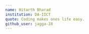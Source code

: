 ```yaml
---
name: Hitarth Bharad
institution: DA-IICT 
quote: Coding makes ones life easy.
github_user: jagga-28
---
```

